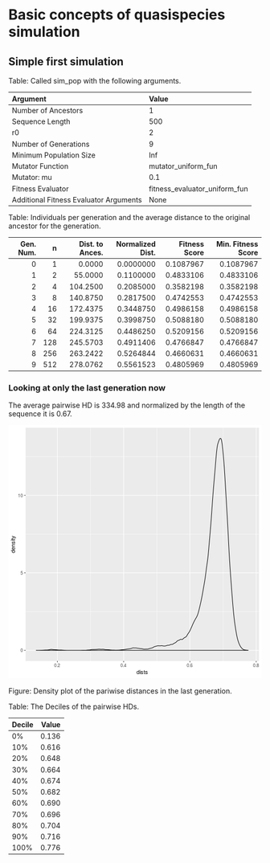# Basic concepts of quasispecies simulation





## Simple first simulation


Table: Called sim_pop with the following arguments.



|Argument                               |Value                         |
|:--------------------------------------|:-----------------------------|
|Number of Ancestors                    |1                             |
|Sequence Length                        |500                           |
|r0                                     |2                             |
|Number of Generations                  |9                             |
|Minimum Population Size                |Inf                           |
|Mutator Function                       |mutator_uniform_fun           |
|Mutator: mu                            |0.1                           |
|Fitness Evaluator                      |fitness_evaluator_uniform_fun |
|Additional Fitness Evaluator Arguments |None                          |



Table: Individuals per generation and the average distance to the original ancestor for the generation.



| Gen. Num.|   n| Dist. to Ances.| Normalized Dist.| Fitness Score| Min. Fitness Score|
|---------:|---:|---------------:|----------------:|-------------:|------------------:|
|         0|   1|          0.0000|        0.0000000|     0.1087967|          0.1087967|
|         1|   2|         55.0000|        0.1100000|     0.4833106|          0.4833106|
|         2|   4|        104.2500|        0.2085000|     0.3582198|          0.3582198|
|         3|   8|        140.8750|        0.2817500|     0.4742553|          0.4742553|
|         4|  16|        172.4375|        0.3448750|     0.4986158|          0.4986158|
|         5|  32|        199.9375|        0.3998750|     0.5088180|          0.5088180|
|         6|  64|        224.3125|        0.4486250|     0.5209156|          0.5209156|
|         7| 128|        245.5703|        0.4911406|     0.4766847|          0.4766847|
|         8| 256|        263.2422|        0.5264844|     0.4660631|          0.4660631|
|         9| 512|        278.0762|        0.5561523|     0.4805969|          0.4805969|

### Looking at only the last generation now



The average pairwise HD is 334.98 and normalized by the length of the sequence it is 0.67.

![plot of chunk unnamed-chunk-5](figure/unnamed-chunk-5-1.png)

Figure: Density plot of the pariwise distances in the last generation.



Table: The Deciles of the pairwise HDs.



|Decile | Value|
|:------|-----:|
|0%     | 0.136|
|10%    | 0.616|
|20%    | 0.648|
|30%    | 0.664|
|40%    | 0.674|
|50%    | 0.682|
|60%    | 0.690|
|70%    | 0.696|
|80%    | 0.704|
|90%    | 0.716|
|100%   | 0.776|

